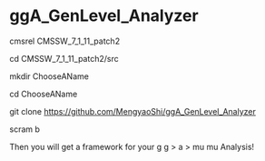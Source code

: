 # ggA_GenLevel_Analyzer

cmsrel CMSSW_7_1_11_patch2

cd CMSSW_7_1_11_patch2/src

mkdir ChooseAName

cd ChooseAName

git clone https://github.com/MengyaoShi/ggA_GenLevel_Analyzer

scram b

Then you will get a framework for your g g > a > mu mu Analysis!

